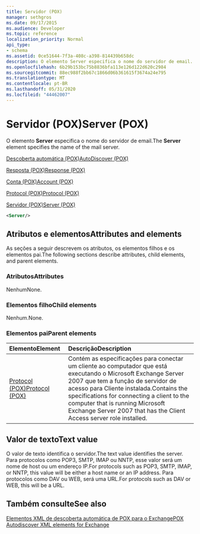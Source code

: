 ```yaml
---
title: Servidor (POX)
manager: sethgros
ms.date: 09/17/2015
ms.audience: Developer
ms.topic: reference
localization_priority: Normal
api_type:
- schema
ms.assetid: 0ce51644-7f3a-408c-a398-814439b658dc
description: O elemento Server especifica o nome do servidor de email.
ms.openlocfilehash: 6b29b153bc75b8836bfa113e126d122d620c2984
ms.sourcegitcommit: 88ec988f2bb67c1866d06b361615f3674a24e795
ms.translationtype: MT
ms.contentlocale: pt-BR
ms.lasthandoff: 05/31/2020
ms.locfileid: "44462007"
---
```

# <a name="server-pox"></a><span data-ttu-id="94b64-103">Servidor (POX)</span><span class="sxs-lookup"><span data-stu-id="94b64-103">Server (POX)</span></span>

<span data-ttu-id="94b64-104">O elemento **Server** especifica o nome do servidor de email.</span><span class="sxs-lookup"><span data-stu-id="94b64-104">The **Server** element specifies the name of the mail server.</span></span> 
  
[<span data-ttu-id="94b64-105">Descoberta automática (POX)</span><span class="sxs-lookup"><span data-stu-id="94b64-105">AutoDiscover (POX)</span></span>](autodiscover-pox.md)
  
[<span data-ttu-id="94b64-106">Resposta (POX)</span><span class="sxs-lookup"><span data-stu-id="94b64-106">Response (POX)</span></span>](response-pox.md)
  
[<span data-ttu-id="94b64-107">Conta (POX)</span><span class="sxs-lookup"><span data-stu-id="94b64-107">Account (POX)</span></span>](account-pox.md)
  
[<span data-ttu-id="94b64-108">Protocol (POX)</span><span class="sxs-lookup"><span data-stu-id="94b64-108">Protocol (POX)</span></span>](protocol-pox.md)
  
[<span data-ttu-id="94b64-109">Servidor (POX)</span><span class="sxs-lookup"><span data-stu-id="94b64-109">Server (POX)</span></span>](server-pox.md)
  
```xml
<Server/>
```

## <a name="attributes-and-elements"></a><span data-ttu-id="94b64-110">Atributos e elementos</span><span class="sxs-lookup"><span data-stu-id="94b64-110">Attributes and elements</span></span>

<span data-ttu-id="94b64-111">As seções a seguir descrevem os atributos, os elementos filhos e os elementos pai.</span><span class="sxs-lookup"><span data-stu-id="94b64-111">The following sections describe attributes, child elements, and parent elements.</span></span>
  
### <a name="attributes"></a><span data-ttu-id="94b64-112">Atributos</span><span class="sxs-lookup"><span data-stu-id="94b64-112">Attributes</span></span>

<span data-ttu-id="94b64-113">Nenhum</span><span class="sxs-lookup"><span data-stu-id="94b64-113">None.</span></span>
  
### <a name="child-elements"></a><span data-ttu-id="94b64-114">Elementos filho</span><span class="sxs-lookup"><span data-stu-id="94b64-114">Child elements</span></span>

<span data-ttu-id="94b64-115">Nenhum.</span><span class="sxs-lookup"><span data-stu-id="94b64-115">None.</span></span>
  
### <a name="parent-elements"></a><span data-ttu-id="94b64-116">Elementos pai</span><span class="sxs-lookup"><span data-stu-id="94b64-116">Parent elements</span></span>

|<span data-ttu-id="94b64-117">**Elemento**</span><span class="sxs-lookup"><span data-stu-id="94b64-117">**Element**</span></span>|<span data-ttu-id="94b64-118">**Descrição**</span><span class="sxs-lookup"><span data-stu-id="94b64-118">**Description**</span></span>|
|:-----|:-----|
|[<span data-ttu-id="94b64-119">Protocol (POX)</span><span class="sxs-lookup"><span data-stu-id="94b64-119">Protocol (POX)</span></span>](protocol-pox.md) <br/> |<span data-ttu-id="94b64-120">Contém as especificações para conectar um cliente ao computador que está executando o Microsoft Exchange Server 2007 que tem a função de servidor de acesso para Cliente instalada.</span><span class="sxs-lookup"><span data-stu-id="94b64-120">Contains the specifications for connecting a client to the computer that is running Microsoft Exchange Server 2007 that has the Client Access server role installed.</span></span>  <br/> |
   
## <a name="text-value"></a><span data-ttu-id="94b64-121">Valor de texto</span><span class="sxs-lookup"><span data-stu-id="94b64-121">Text value</span></span>

<span data-ttu-id="94b64-122">O valor de texto identifica o servidor.</span><span class="sxs-lookup"><span data-stu-id="94b64-122">The text value identifies the server.</span></span> <span data-ttu-id="94b64-123">Para protocolos como POP3, SMTP, IMAP ou NNTP, esse valor será um nome de host ou um endereço IP.</span><span class="sxs-lookup"><span data-stu-id="94b64-123">For protocols such as POP3, SMTP, IMAP, or NNTP, this value will be either a host name or an IP address.</span></span> <span data-ttu-id="94b64-124">Para protocolos como DAV ou WEB, será uma URL.</span><span class="sxs-lookup"><span data-stu-id="94b64-124">For protocols such as DAV or WEB, this will be a URL.</span></span>
  
## <a name="see-also"></a><span data-ttu-id="94b64-125">Também consulte</span><span class="sxs-lookup"><span data-stu-id="94b64-125">See also</span></span>



[<span data-ttu-id="94b64-126">Elementos XML de descoberta automática de POX para o Exchange</span><span class="sxs-lookup"><span data-stu-id="94b64-126">POX Autodiscover XML elements for Exchange</span></span>](pox-autodiscover-xml-elements-for-exchange.md)


